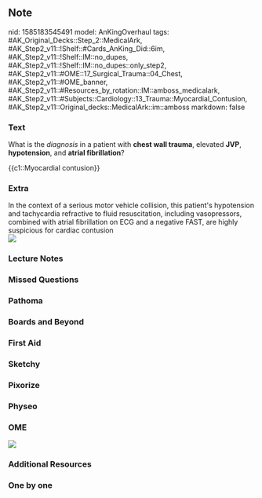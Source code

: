 ## Note
nid: 1585183545491
model: AnKingOverhaul
tags: #AK_Original_Decks::Step_2::MedicalArk, #AK_Step2_v11::!Shelf::#Cards_AnKing_Did::6im, #AK_Step2_v11::!Shelf::IM::no_dupes, #AK_Step2_v11::!Shelf::IM::no_dupes::only_step2, #AK_Step2_v11::#OME::17_Surgical_Trauma::04_Chest, #AK_Step2_v11::#OME_banner, #AK_Step2_v11::#Resources_by_rotation::IM::amboss_medicalark, #AK_Step2_v11::#Subjects::Cardiology::13_Trauma::Myocardial_Contusion, #AK_Step2_v11::Original_decks::MedicalArk::im::amboss
markdown: false

### Text
What is the <i>diagnosis</i> in a patient with <b>chest wall
trauma</b>, elevated <b>JVP</b>, <b>hypotension</b>, and <b>atrial
fibrillation</b>?
<div>
  {{c1::Myocardial contusion}}
</div>

### Extra
<div>
  In the context of a serious motor vehicle collision, this
  patient's hypotension and tachycardia refractive to fluid
  resuscitation, including vasopressors, combined with atrial
  fibrillation on ECG and a negative FAST, are highly suspicious
  for cardiac contusion
</div><img src="paste-17282948399105.jpg" class="resizer">

### Lecture Notes


### Missed Questions


### Pathoma


### Boards and Beyond


### First Aid


### Sketchy


### Pixorize


### Physeo


### OME
<div class="ome-widget">
  <a href="https://onlinemeded.org?ref=anki"><img src=
  "_OME_AnkiFlashcards_General_4.png"></a>
</div>

### Additional Resources


### One by one

